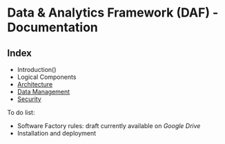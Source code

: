 # Data & Analytics Framework (DAF) - Documentation

## Index

- Introduction()
- Logical Components
- [Architecture](docs/architecture/readme.md)
- [Data Management](docs/datamgmt/readme.md)
- [Security](docs/security/readme.md)

To do list:
- Software Factory rules: draft currently available on *Google Drive*   
- Installation and deployment
